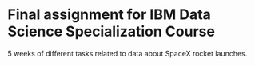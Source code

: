 # Final assignment for IBM Data Science Specialization Course

5 weeks of different tasks related to data about SpaceX rocket launches.
